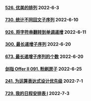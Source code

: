 #### [526. 优美的排列](https://leetcode.cn/problems/beautiful-arrangement/)  2022-6-3

#### [730. 统计不同回文子序列](https://leetcode.cn/problems/count-different-palindromic-subsequences/)	2022-6-10

#### [926. 将字符串翻转到单调递增](https://leetcode.cn/problems/flip-string-to-monotone-increasing/)	2022-6-11

#### [300. 最长递增子序列](https://leetcode.cn/problems/longest-increasing-subsequence/)	2022-6-20

#### [673. 最长递增子序列的个数](https://leetcode.cn/problems/number-of-longest-increasing-subsequence/)	2022-6-20

#### [剑指 Offer II 091. 粉刷房子](https://leetcode.cn/problems/JEj789/)	2022-6-25

#### [241. 为运算表达式设计优先级](https://leetcode.cn/problems/different-ways-to-add-parentheses/)	2022-7-1

#### [729. 我的日程安排表 I](https://leetcode.cn/problems/my-calendar-i/)	2022-7-3